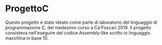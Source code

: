 # ProgettoC

Questo progetto è stato ideato come parte di laboratorio del linguaggio di programmazione C, del medesimo corso a Ca'Foscari 2019. Il progetto consisteva nell'eseguire del codice Assembly-like scritto in linguaggio macchina in base 10.